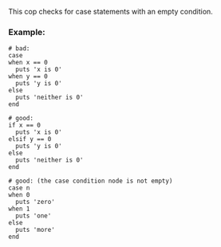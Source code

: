 This cop checks for case statements with an empty condition.

### Example:

    # bad:
    case
    when x == 0
      puts 'x is 0'
    when y == 0
      puts 'y is 0'
    else
      puts 'neither is 0'
    end

    # good:
    if x == 0
      puts 'x is 0'
    elsif y == 0
      puts 'y is 0'
    else
      puts 'neither is 0'
    end

    # good: (the case condition node is not empty)
    case n
    when 0
      puts 'zero'
    when 1
      puts 'one'
    else
      puts 'more'
    end